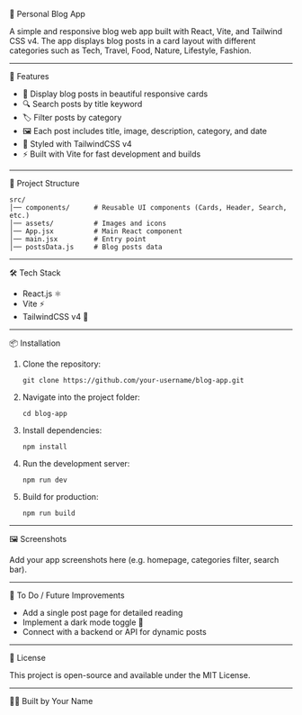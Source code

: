 📰 Personal Blog App

A simple and responsive blog web app built with React, Vite, and
Tailwind CSS v4.
The app displays blog posts in a card layout with different categories
such as Tech, Travel, Food, Nature, Lifestyle, Fashion.

------------------------------------------------------------------------

🚀 Features

-   📑 Display blog posts in beautiful responsive cards
-   🔍 Search posts by title keyword
-   🏷️ Filter posts by category
-   🖼️ Each post includes title, image, description, category, and date
-   🎨 Styled with TailwindCSS v4
-   ⚡ Built with Vite for fast development and builds

------------------------------------------------------------------------

📂 Project Structure

    src/
    │── components/      # Reusable UI components (Cards, Header, Search, etc.)
    │── assets/          # Images and icons
    │── App.jsx          # Main React component
    │── main.jsx         # Entry point
    │── postsData.js     # Blog posts data

------------------------------------------------------------------------

🛠️ Tech Stack

-   React.js ⚛️
-   Vite ⚡
-   TailwindCSS v4 🎨

------------------------------------------------------------------------

📦 Installation

1.  Clone the repository:

        git clone https://github.com/your-username/blog-app.git

2.  Navigate into the project folder:

        cd blog-app

3.  Install dependencies:

        npm install

4.  Run the development server:

        npm run dev

5.  Build for production:

        npm run build

------------------------------------------------------------------------

🖼️ Screenshots

Add your app screenshots here (e.g. homepage, categories filter, search
bar).

------------------------------------------------------------------------

📌 To Do / Future Improvements

-   Add a single post page for detailed reading
-   Implement a dark mode toggle 🌙
-   Connect with a backend or API for dynamic posts

------------------------------------------------------------------------

📜 License

This project is open-source and available under the MIT License.

------------------------------------------------------------------------

👩‍💻 Built by Your Name
